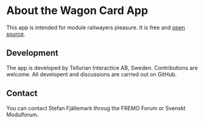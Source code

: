 ﻿# About the Wagon Card App
This app is intended for module railwayers pleasure.
It is free and [open source]().

## Development
The app is developed by Tellurian Interactice AB, Sweden. 
Contributions are welcome. 
All developent and discussions are carried out on GitHub.

## Contact
You can contact Stefan Fjällemark throug the FREMO Forum or Svenskt Modulforum.

